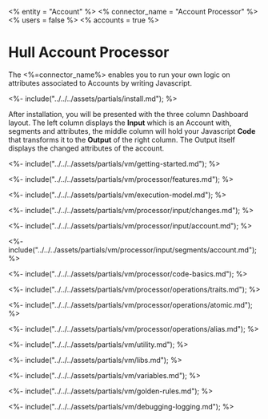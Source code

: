 <% entity = "Account" %>
<% connector_name = "Account Processor" %>
<% users = false %>
<% accounts = true %>
# Hull Account Processor

The <%=connector_name%> enables you to run your own logic on attributes associated to Accounts by writing Javascript.

<%- include("../../../assets/partials/install.md"); %>

After installation, you will be presented with the three column Dashboard layout. The left column displays the **Input** which is an Account with, segments and attributes, the middle column will hold your Javascript **Code** that transforms it to the **Output** of the right column. The Output itself displays the changed attributes of the account.

<%- include("../../../assets/partials/vm/getting-started.md"); %>

<%- include("../../../assets/partials/vm/processor/features.md"); %>

<%- include("../../../assets/partials/vm/execution-model.md"); %>

<%- include("../../../assets/partials/vm/processor/input/changes.md"); %>

<%- include("../../../assets/partials/vm/processor/input/account.md"); %>

<%- include("../../../assets/partials/vm/processor/input/segments/account.md"); %>

<%- include("../../../assets/partials/vm/processor/code-basics.md"); %>

<%- include("../../../assets/partials/vm/processor/operations/traits.md"); %>

<%- include("../../../assets/partials/vm/processor/operations/atomic.md"); %>

<%- include("../../../assets/partials/vm/processor/operations/alias.md"); %>

<%- include("../../../assets/partials/vm/utility.md"); %>

<%- include("../../../assets/partials/vm/libs.md"); %>

<%- include("../../../assets/partials/vm/variables.md"); %>

<%- include("../../../assets/partials/vm/golden-rules.md"); %>

<%- include("../../../assets/partials/vm/debugging-logging.md"); %>